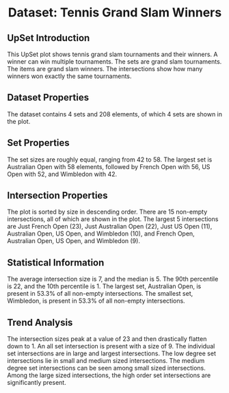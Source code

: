 <h1 style="text-align: center;">Dataset: Tennis Grand Slam Winners</h1>

## UpSet Introduction
This UpSet plot shows tennis grand slam tournaments and their winners. A winner can win multiple tournaments. The sets are grand slam tournaments. The items are grand slam winners. The intersections show how many winners won exactly the same tournaments.

## Dataset Properties
The dataset contains 4 sets and 208 elements, of which 4 sets are shown in the plot.

## Set Properties
The set sizes are roughly equal, ranging from 42 to 58. The largest set is Australian Open with 58 elements, followed by French Open with 56, US Open with 52, and Wimbledon with 42.

## Intersection Properties
The plot is sorted by size in descending order. There are 15 non-empty intersections, all of which are shown in the plot. The largest 5 intersections are Just French Open (23), Just Australian Open (22), Just US Open (11), Australian Open, US Open, and Wimbledon (10), and French Open, Australian Open, US Open, and Wimbledon (9).

## Statistical Information
The average intersection size is 7, and the median is 5. The 90th percentile is 22, and the 10th percentile is 1. The largest set, Australian Open, is present in 53.3% of all non-empty intersections. The smallest set, Wimbledon, is present in 53.3% of all non-empty intersections.

## Trend Analysis
The intersection sizes peak at a value of 23 and then drastically flatten down to 1. An all set intersection is present with a size of 9. The individual set intersections are in large and largest intersections. The low degree set intersections lie in small and medium sized intersections. The medium degree set intersections can be seen among small sized intersections. Among the large sized intersections, the high order set intersections are significantly present.